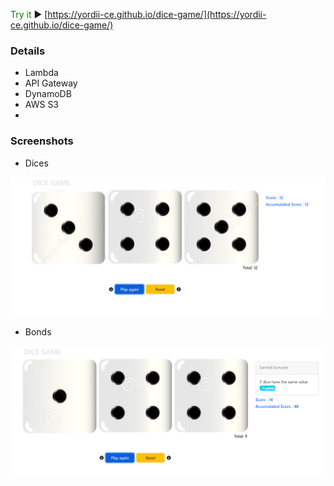<span style="color:green;">Try it</span> ▶️ [https://yordii-ce.github.io/dice-game/](https://yordii-ce.github.io/dice-game/)
### Details
- Lambda
- API Gateway
- DynamoDB
- AWS S3
- 
### Screenshots

- Dices

![Descripción de la imagen](/screenshots/dices.png)

- Bonds

![Descripción de la imagen](/screenshots/bonds.png)

